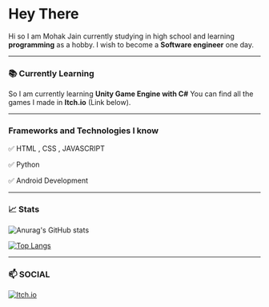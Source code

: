 # Hey There

Hi so I am Mohak Jain currently studying in high school and learning **programming** as a hobby. I wish to become a **Software engineer** one day.
___

### 📚 Currently Learning
So I am currently learning **Unity Game Engine with C#** You can find all the games I made in **Itch.io** (Link below).
___

### Frameworks and Technologies I know
✅ HTML , CSS , JAVASCRIPT

✅ Python 

✅ Android Development

___

### 📈 Stats
![Anurag's GitHub stats](https://github-readme-stats.vercel.app/api?username=mohakdev&show_icons=true&theme=react)

[![Top Langs](https://github-readme-stats.vercel.app/api/top-langs/?username=mohakdev&layout=compact&show_icons=true&theme=react)](https://github.com/anuraghazra/github-readme-stats)

___
### 📫 SOCIAL
[![Itch.io](https://img.shields.io/badge/Itch-%23FF0B34.svg?style=for-the-badge&logo=Itch.io&logoColor=white)](https://radiantgames.itch.io/)
